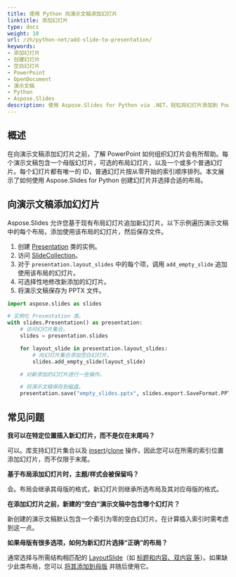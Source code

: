 ```yaml
---
title: 使用 Python 向演示文稿添加幻灯片
linktitle: 添加幻灯片
type: docs
weight: 10
url: /zh/python-net/add-slide-to-presentation/
keywords:
- 添加幻灯片
- 创建幻灯片
- 空白幻灯片
- PowerPoint
- OpenDocument
- 演示文稿
- Python
- Aspose.Slides
description: 使用 Aspose.Slides for Python via .NET，轻松将幻灯片添加到 PowerPoint 和 OpenDocument 演示文稿中——实现秒级、无缝且高效的幻灯片插入。
---
```


## **概述**

在向演示文稿添加幻灯片之前，了解 PowerPoint 如何组织幻灯片会有所帮助。每个演示文稿包含一个母版幻灯片，可选的布局幻灯片，以及一个或多个普通幻灯片。每个幻灯片都有唯一的 ID，普通幻灯片按从零开始的索引顺序排列。本文展示了如何使用 Aspose.Slides for Python 创建幻灯片并选择合适的布局。

## **向演示文稿添加幻灯片**

Aspose.Slides 允许您基于现有布局幻灯片追加新幻灯片。以下示例遍历演示文稿中的每个布局，添加使用该布局的幻灯片，然后保存文件。

1. 创建 [Presentation](https://reference.aspose.com/slides/python-net/aspose.slides/presentation/) 类的实例。
2. 访问 [SlideCollection](https://reference.aspose.com/slides/python-net/aspose.slides/slidecollection/)。
3. 对于 `presentation.layout_slides` 中的每个项，调用 `add_empty_slide` 追加使用该布局的幻灯片。
4. 可选择性地修改新添加的幻灯片。
5. 将演示文稿保存为 PPTX 文件。

```py
import aspose.slides as slides

# 实例化 Presentation 类。
with slides.Presentation() as presentation:
    # 访问幻灯片集合。
    slides = presentation.slides

    for layout_slide in presentation.layout_slides:
        # 向幻灯片集合添加空白幻灯片。
        slides.add_empty_slide(layout_slide)

    # 对新添加的幻灯片进行一些操作。

    # 将演示文稿保存到磁盘。
    presentation.save("empty_slides.pptx", slides.export.SaveFormat.PPTX)
```

## **常见问题**

**我可以在特定位置插入新幻灯片，而不是仅在末尾吗？**

可以。库支持幻灯片集合以及 [insert](https://reference.aspose.com/slides/python-net/aspose.slides/slidecollection/insert_empty_slide/)/[clone](https://reference.aspose.com/slides/python-net/aspose.slides/slidecollection/insert_clone/) 操作，因此您可以在所需的索引位置添加幻灯片，而不仅限于末尾。

**基于布局添加幻灯片时，主题/样式会被保留吗？**

会。布局会继承其母版的格式，新幻灯片则继承所选布局及其对应母版的格式。

**在添加幻灯片之前，新建的“空白”演示文稿中包含哪个幻灯片？**

新创建的演示文稿默认包含一个索引为零的空白幻灯片。在计算插入索引时需考虑到这一点。

**如果母版有很多选项，如何为新幻灯片选择“正确”的布局？**

通常选择与所需结构相匹配的 [LayoutSlide](https://reference.aspose.com/slides/python-net/aspose.slides/layoutslide/)（如 [标题和内容、双内容 等](https://reference.aspose.com/slides/python-net/aspose.slides/slidelayouttype/)）。如果缺少此类布局，您可以 [将其添加到母版](/slides/zh/python-net/slide-layout/) 并随后使用它。